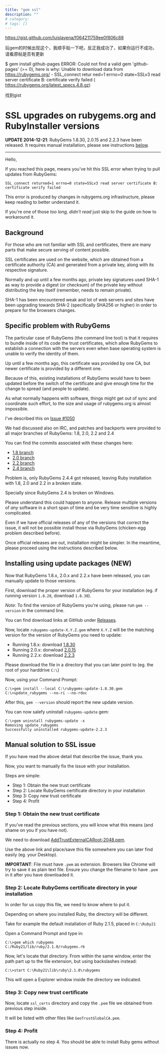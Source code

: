 ```yaml
---
title: "gem ssl"
description: ""
# category: 
# tags: []
---
```



<https://gist.github.com/luislavena/f064211759ee0f806c88>

玩gem的时候出现这个，我顺手贴一下吧，反正我成功了，如果你运行不成功，请看原帖是否有更新

$ gem install github-pages
ERROR:  Could not find a valid gem 'github-pages' (>= 0), here is why:
          Unable to download data from https://rubygems.org/ - SSL_connect retur
ned=1 errno=0 state=SSLv3 read server certificate B: certificate verify failed (
https://rubygems.org/latest_specs.4.8.gz)

找到gist

# SSL upgrades on rubygems.org and RubyInstaller versions

**UPDATE 2014-12-21**: RubyGems 1.8.30, 2.0.15 and 2.2.3 have been released.
It requires manual installation, please see instructions [below](#installing-using-update-packages-new).

---

Hello,

If you reached this page, means you've hit this SSL error when trying to
pull updates from RubyGems:

    SSL_connect returned=1 errno=0 state=SSLv3 read server certificate B: certificate verify failed

This error is produced by changes in rubygems.org infrastructure, please
keep reading to better understand it.

If you're one of those *too long, didn't read* just skip to the guide on how
to workaround it.

## Background

For those who are not familiar with SSL and certificates, there are many
parts that make secure serving of content possible.

SSL certificates are used on the website, which are obtained from a
certificate authority (CA) and generated from a private key, along with its
respective signature.

Normally and up until a few months ago, private key signatures used SHA-1
as way to provide a digest (or checksum) of the private key without
distributing the key itself (remember, needs to remain private).

SHA-1 has been encountered weak and lot of web servers and sites have been
upgrading towards SHA-2 (specifically SHA256 or higher) in order to prepare
for the browsers changes.

## Specific problem with RubyGems

The particular case of RubyGems (the command line tool) is that it requires
to bundle inside of its code the trust certificates, which allow RubyGems
to establish a connection with the servers even when base operating system
is unable to verify the identity of them.

Up until a few months ago, this certificate was provided by one CA, but
newer certificate is provided by a different one.

Because of this, existing installations of RubyGems would have to been
updated before the switch of the certificate and give enough time for the
change to spread (and people to update).

As what normally happens with software, things might get out of sync and
coordinate such effort, to the size and usage of rubygems.org is almost
impossible.

I've described this on [Issue #1050](https://github.com/rubygems/rubygems/issues/1050#issuecomment-61422934)

We had discussed also on IRC, and patches and backports were provided to
all major branches of RubyGems: 1.8, 2.0, 2.2 and 2.4

You can find the commits associated with these changes here:

- [1.8 branch](https://github.com/rubygems/rubygems/commit/74ee66395c8e1b9ad6a45ba2f292bee8c6ea1a50)
- [2.0 branch](https://github.com/rubygems/rubygems/commit/98f5f44c7141881c756003e4256b1a96b200b98e)
- [2.2 branch](https://github.com/rubygems/rubygems/commit/17d8922966051864a0c4bf768623e9d0c854de26)
- [2.4 branch](https://github.com/rubygems/rubygems/commit/5a31f092d483ea7ccd91adbf08a88593cf0fbbc7)

Problem is, only RubyGems 2.4.4 got released, leaving Ruby installation with
1.8, 2.0 and 2.2 in a broken state.

Specially since RubyGems 2.4 is broken on Windows.

Please understand this could happen to anyone. Release multiple versions of
*any* software in a short span of time and be very time sensitive is highly
complicated.

Even if we have official releases of any of the versions that correct the
issue, it will not be possible install those via RubyGems (chicken-egg
problem described before).

Once official releases are out, installation might be simpler. In the
meantime, please proceed using the instructions described below.

## Installing using update packages (NEW)

Now that RubyGems 1.8.x, 2.0.x and 2.2.x have been released, you can manually
update to those versions.

First, download the proper version of RubyGems for your installation (eg.
if running version `1.8.28`, download `1.8.30`).

*Note*: To find the version of RubyGems you're using, please run `gem --version` in
the command line.

You can find download links at GitHub under
[Releases](https://github.com/rubygems/rubygems/releases).

Now, locate `rubygems-update-X.Y.Z.gem` where `X.Y.Z` will be the matching
version for the version of RubyGems you need to update:

- Running 1.8.x: download [1.8.30](https://github.com/rubygems/rubygems/releases/tag/v1.8.30)
- Running 2.0.x: donwload [2.0.15](https://github.com/rubygems/rubygems/releases/tag/v2.0.15)
- Running 2.2.x: download [2.2.3](https://github.com/rubygems/rubygems/releases/tag/v2.2.3)

Please download the file in a directory that you can later point to (eg. the
root of your harddrive `C:\`)

Now, using your Command Prompt:

```
C:\>gem install --local C:\rubygems-update-1.8.30.gem
C:\>update_rubygems --no-ri --no-rdoc
```

After this, `gem --version` should report the new update version.

You can now salefy uninstall `rubygems-update` gem:

```
C:\>gem uninstall rubygems-update -x
Removing update_rubygems
Successfully uninstalled rubygems-update-2.2.3
```

## Manual solution to SSL issue

If you have read the above detail that describe the issue, thank you.

Now, you want to manually fix the issue with your installation.

Steps are simple:

- Step 1: Obtain the new trust certificate
- Step 2: Locate RubyGems certificate directory in your installation
- Step 3: Copy new trust certificate
- Step 4: Profit

### Step 1: Obtain the new trust certificate

If you've read the previous sections, you will know what this means (and
shame on you if you have not).

We need to download [AddTrustExternalCARoot-2048.pem](https://raw.githubusercontent.com/rubygems/rubygems/master/lib/rubygems/ssl_certs/AddTrustExternalCARoot-2048.pem).

Use the above link and place/save this file somewhere you can later find
easily (eg. your Desktop).

**IMPORTANT**: File must have `.pem` as extension. Browsers like Chrome will
try to save it as plain text file. Ensure you change the filename to have
`.pem` in it after you have downloaded it.

### Step 2: Locate RubyGems certificate directory in your installation

In order for us copy this file, we need to know where to put it.

Depending on where you installed Ruby, the directory will be different.

Take for example the default installation of Ruby 2.1.5, placed in `C:\Ruby21`

Open a Command Prompt and type in:

```
C:\>gem which rubygems
C:/Ruby21/lib/ruby/2.1.0/rubygems.rb
```

Now, let's locate that directory. From within the same window, enter the path
part up to the file extension, but using backslashes instead:

```
C:\>start C:\Ruby21\lib\ruby\2.1.0\rubygems
```

This will open a Explorer window inside the directory we indicated.

### Step 3: Copy new trust certificate

Now, locate `ssl_certs` directory and copy the `.pem` file we obtained from
previous step inside.

It will be listed with other files like `GeoTrustGlobalCA.pem`.

### Step 4: Profit

There is actually no step 4. You should be able to install Ruby gems without
issues now.